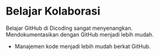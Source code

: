 # Belajar Kolaborasi
Belajar GitHub di Dicoding sangat menyenangkan.<br>
Mendokumentasikan dengan GitHub menjadi lebih mudah.
+ Manajemen kode menjadi lebih mudah berkat GitHub.
